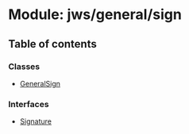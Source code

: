 # Module: jws/general/sign

## Table of contents

### Classes

- [GeneralSign](../classes/jws_general_sign.GeneralSign.md)

### Interfaces

- [Signature](../interfaces/jws_general_sign.Signature.md)
